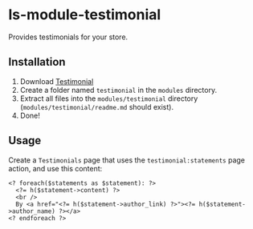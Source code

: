 # ls-module-testimonial
Provides testimonials for your store.

## Installation
1. Download [Testimonial](https://github.com/limewheel/ls-module-testimonial/zipball/master)
1. Create a folder named `testimonial` in the `modules` directory.
1. Extract all files into the `modules/testimonial` directory (`modules/testimonial/readme.md` should exist).
1. Done!

## Usage
Create a `Testimonials` page that uses the `testimonial:statements` page action, and use this content:

	<? foreach($statements as $statement): ?>
	  <?= h($statement->content) ?>
	  <br />
	  By <a href="<?= h($statement->author_link) ?>"><?= h($statement->author_name) ?></a>
	<? endforeach ?>